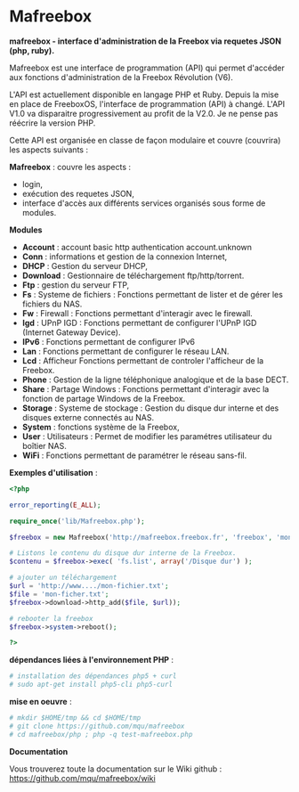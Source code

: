 Mafreebox
=========

**mafreebox - interface d'administration de la Freebox via requetes JSON (php, ruby).**

Mafreebox est une interface de programmation (API) qui permet d'accéder aux fonctions d'administration de la Freebox Révolution (V6).

L'API est actuellement disponible en langage PHP et Ruby. Depuis la mise en place de FreeboxOS, l'interface de programmation (API) à changé. L'API V1.0 va disparaitre progressivement au profit de la V2.0. Je ne pense pas réécrire la version PHP.

Cette API est organisée en classe de façon modulaire et couvre (couvrira) les aspects suivants :

**Mafreebox** : couvre les aspects :
- login,
- exécution des requetes JSON,
- interface d'accès aux différents services organisés sous forme de modules.

**Modules**
- **Account** : account basic http authentication account.unknown
- **Conn** : informations et gestion de la connexion Internet,
- **DHCP** : Gestion du serveur DHCP,
- **Download** : Gestionnaire de téléchargement ftp/http/torrent.
- **Ftp** : gestion du serveur FTP,
- **Fs** : Systeme de fichiers : Fonctions permettant de lister et de gérer les fichiers du NAS.
- **Fw** : Firewall : Fonctions permettant d'interagir avec le firewall.
- **Igd** : UPnP IGD : Fonctions permettant de configurer l'UPnP IGD (Internet Gateway Device).
- **IPv6** : Fonctions permettant de configurer IPv6
- **Lan** : Fonctions permettant de configurer le réseau LAN.
- **Lcd** : Afficheur Fonctions permettant de controler l'afficheur de la Freebox.
- **Phone** : Gestion de la ligne téléphonique analogique et de la base DECT.
- **Share** : Partage Windows : Fonctions permettant d'interagir avec la fonction de partage Windows de la Freebox.
- **Storage** : Systeme de stockage : Gestion du disque dur interne et des disques externe connectés au NAS.
- **System** : fonctions système de la Freebox,
- **User** : Utilisateurs : Permet de modifier les paramétres utilisateur du boîtier NAS.
- **WiFi** : Fonctions permettant de paramétrer le réseau sans-fil.


**Exemples d'utilisation** :
```php
<?php

error_reporting(E_ALL);

require_once('lib/Mafreebox.php');

$freebox = new Mafreebox('http://mafreebox.freebox.fr', 'freebox', 'mon.mdp');

# Listons le contenu du disque dur interne de la Freebox.
$contenu = $freebox->exec( 'fs.list', array('/Disque dur') );

# ajouter un téléchargement
$url = 'http://www..../mon-fichier.txt';
$file = 'mon-ficher.txt';
$freebox->download->http_add($file, $url));

# rebooter la freebox
$freebox->system->reboot();

?>
```

**dépendances liées à l'environnement PHP** :
```bash
# installation des dépendances php5 + curl
# sudo apt-get install php5-cli php5-curl
```

**mise en oeuvre** :

```bash
# mkdir $HOME/tmp && cd $HOME/tmp
# git clone https://github.com/mqu/mafreebox
# cd mafreebox/php ; php -q test-mafreebox.php
```

**Documentation**

Vous trouverez toute la documentation sur le Wiki github : <https://github.com/mqu/mafreebox/wiki>
